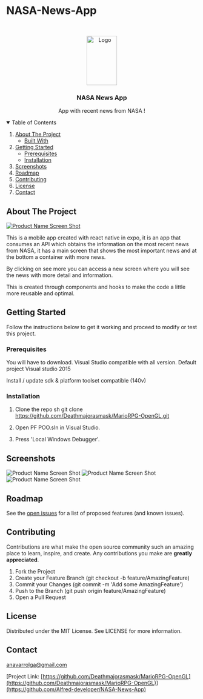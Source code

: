 ﻿# NASA-News-App
<!-- HEADER -->
<br />
<p align="center">
 <a>
    <img src="images/news.jpg" alt="Logo" width="80" height="130">
 </a>

  <h3 align="center">NASA News App</h3>

  <p align="center">
    App with recent news from NASA !
    <br />
  </p>
</p>

<!-- TABLE OF CONTENTS -->
<details open="open">
  <summary>Table of Contents</summary>
  <ol>
    <li>
      <a href="#about-the-project">About The Project</a>
      <ul>
        <li><a href="#built-with">Built With</a></li>
      </ul>
    </li>
    <li>
      <a href="#getting-started">Getting Started</a>
      <ul>
        <li><a href="#prerequisites">Prerequisites</a></li>
        <li><a href="#installation">Installation</a></li>
      </ul>
    </li>
    <li><a href="#screenshots">Screenshots</a></li>
    <li><a href="#roadmap">Roadmap</a></li>
    <li><a href="#contributing">Contributing</a></li>
    <li><a href="#license">License</a></li>
    <li><a href="#contact">Contact</a></li>
  </ol>
</details>


<!-- ABOUT THE PROJECT -->
## About The Project

[![Product Name Screen Shot][screenshot]](https://github.com/Deathmajorasmask/MarioRPG-OpenGL)

This is a mobile app created with react native in expo, it is an app that consumes an API which obtains the information on the most recent news from NASA, it has a main screen that shows the most important news and at the bottom a container with more news.

By clicking on see more you can access a new screen where you will see the news with more detail and information.

This is created through components and hooks to make the code a little more reusable and optimal.



<!-- GETTING STARTED -->
## Getting Started

Follow the instructions below to get it working and proceed to modify or test this project.

### Prerequisites

You will have to download.
Visual Studio compatible with all version. Default project Visual studio 2015

Install / update sdk & platform toolset compatible (140v)

### Installation

1. Clone the repo
  sh
   git clone https://github.com/Deathmajorasmask/MarioRPG-OpenGL.git
  2. Open PF POO.sln in Visual Studio.

3. Press 'Local Windows Debugger'.



## Screenshots
![Product Name Screen Shot][screenshot04]
![Product Name Screen Shot][screenshot05]
![Product Name Screen Shot][screenshot06]




<!-- ROADMAP -->
## Roadmap

See the [open issues](https://github.com/Deathmajorasmask/MarioRPG-OpenGL/issues) for a list of proposed features (and known issues).



<!-- CONTRIBUTING -->
## Contributing

Contributions are what make the open source community such an amazing place to learn, inspire, and create. Any contributions you make are **greatly appreciated**.

1. Fork the Project
2. Create your Feature Branch (git checkout -b feature/AmazingFeature)
3. Commit your Changes (git commit -m 'Add some AmazingFeature')
4. Push to the Branch (git push origin feature/AmazingFeature)
5. Open a Pull Request



<!-- LICENSE -->
## License

Distributed under the MIT License. See LICENSE for more information.



<!-- CONTACT -->
## Contact

anavarrolga@gmail.com

[Project Link: [https://github.com/Deathmajorasmask/MarioRPG-OpenGL](https://github.com/Deathmajorasmask/MarioRPG-OpenGL)](https://github.com/Alfred-developer/NASA-News-App)




<!-- MARKDOWN LINKS & IMAGES -->
[screenshot]: images/Screen01_MarioRPG.JPG
[screenshot04]: images/Screen04_MarioRPG.JPG
[screenshot05]: images/Screen05_MarioRPG.JPG
[screenshot06]: images/Screen06_MarioRPG.JPG
